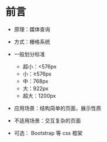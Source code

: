 # 前言

- 原理：媒体查询
- 方式：栅格系统
- 一般划分标准

  - 超小：<576px
  - 小：≥576px
  - 中：768px
  - 大：922px
  - 超大：1200px

- 应用场景：结构简单的页面，展示性质

- 不适用场景：交互复杂的页面

- 可选： Bootstrap 等 css 框架
